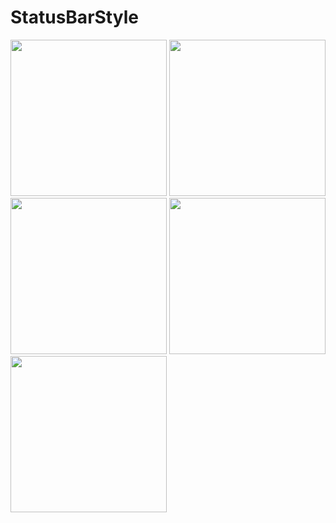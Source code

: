 # StatusBarStyle
 


<img src="https://raw.githubusercontent.com/gzeinnumer/StatusBarStyle/master/image/Screenshot_20200503_212402.jpg" width="250">
<img src="https://raw.githubusercontent.com/gzeinnumer/StatusBarStyle/master/image/Screenshot_20200503_212402.jpg" width="250">
<img src="https://raw.githubusercontent.com/gzeinnumer/StatusBarStyle/master/image/Screenshot_20200503_212402.jpg" width="250">
<img src="https://raw.githubusercontent.com/gzeinnumer/StatusBarStyle/master/image/Screenshot_20200503_212402.jpg" width="250">
<img src="https://raw.githubusercontent.com/gzeinnumer/StatusBarStyle/master/image/Screenshot_20200503_212402.jpg" width="250">
